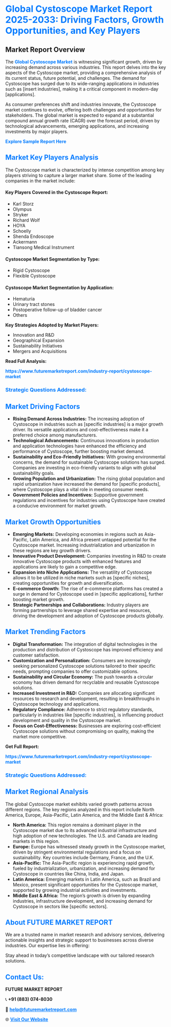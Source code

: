 <h1 style="color: #007BFF;">Global Cystoscope Market Report 2025-2033: Driving Factors, Growth Opportunities, and Key Players</h1>

<section id="overview">
<h2>Market Report Overview</h2>
<p>The <a href="https://www.futuremarketreport.com/industry-report/cystoscope-market" style="color: #007BFF; text-decoration: none;"><strong>Global Cystoscope Market</strong></a> is witnessing significant growth, driven by increasing demand across various industries. This report delves into the key aspects of the Cystoscope market, providing a comprehensive analysis of its current status, future potential, and challenges. The demand for Cystoscope has surged due to its wide-ranging applications in industries such as [insert industries], making it a critical component in modern-day [applications].</p>
<p>As consumer preferences shift and industries innovate, the Cystoscope market continues to evolve, offering both challenges and opportunities for stakeholders. The global market is expected to expand at a substantial compound annual growth rate (CAGR) over the forecast period, driven by technological advancements, emerging applications, and increasing investments by major players.</p>
</section>

<section id="overview">
<p><a href="https://www.futuremarketreport.com/request-sample/reportId=80144" style="color: #007BFF; text-decoration: none;"><strong>Explore Sample Report Here</strong></a></p>
</section>

<section id="key-players">
<h2 style="color: #007BFF;">Market Key Players Analysis</h2>
<p>The Cystoscope market is characterized by intense competition among key players striving to capture a larger market share. Some of the leading companies in the market include:</p>
<h4>Key Players Covered in the Cystoscope Report:</h4>
<ul><li>Karl Storz</li><li>Olympus</li><li>Stryker</li><li>Richard Wolf</li><li>HOYA</li><li>Schoelly</li><li>Shenda Endoscope</li><li>Ackermann</li><li>Tiansong Medical Instrument</li></ul>
<h4>Cystoscope Market Segmentation by Type:</h4>
<ul><li>Rigid Cystoscope</li><li>Flexible Cystoscope</li></ul>

<h4>Cystoscope Market Segmentation by Application:</h4>
<ul><li>Hematuria</li><li>Urinary tract stones</li><li>Postoperative follow-up of bladder cancer</li><li>Others</li></ul>
<p><strong>Key Strategies Adopted by Market Players:</strong></p>
<ul>
<li>Innovation and R&D</li>
<li>Geographical Expansion</li>
<li>Sustainability Initiatives</li>
<li>Mergers and Acquisitions</li>
</ul>
</section>

<section>
<p><strong>Read Full Analysis: </strong></p><a href="https://www.futuremarketreport.com/industry-report/cystoscope-market" style="color: #007BFF; text-decoration: none;"><strong>https://www.futuremarketreport.com/industry-report/cystoscope-market</strong></a>
<h3 style="color: #007BFF;">Strategic Questions Addressed:</h3>
</section>

<section id="driving-factors">
<h2 style="color: #007BFF;">Market Driving Factors</h2>
<ul>
<li><strong>Rising Demand Across Industries:</strong> The increasing adoption of Cystoscope in industries such as [specific industries] is a major growth driver. Its versatile applications and cost-effectiveness make it a preferred choice among manufacturers.</li>
<li><strong>Technological Advancements:</strong> Continuous innovations in production and application technologies have enhanced the efficiency and performance of Cystoscope, further boosting market demand.</li>
<li><strong>Sustainability and Eco-Friendly Initiatives:</strong> With growing environmental concerns, the demand for sustainable Cystoscope solutions has surged. Companies are investing in eco-friendly variants to align with global sustainability goals.</li>
<li><strong>Growing Population and Urbanization:</strong> The rising global population and rapid urbanization have increased the demand for [specific products], where Cystoscope plays a vital role in meeting consumer needs.</li>
<li><strong>Government Policies and Incentives:</strong> Supportive government regulations and incentives for industries using Cystoscope have created a conducive environment for market growth.</li>
</ul>
</section>

<section id="growth-opportunities">
<h2 style="color: #007BFF;">Market Growth Opportunities</h2>
<ul>
<li><strong>Emerging Markets:</strong> Developing economies in regions such as Asia-Pacific, Latin America, and Africa present untapped potential for the Cystoscope market. Increasing industrialization and urbanization in these regions are key growth drivers.</li>
<li><strong>Innovative Product Development:</strong> Companies investing in R&D to create innovative Cystoscope products with enhanced features and applications are likely to gain a competitive edge.</li>
<li><strong>Expansion into Niche Applications:</strong> The versatility of Cystoscope allows it to be utilized in niche markets such as [specific niches], creating opportunities for growth and diversification.</li>
<li><strong>E-commerce Growth:</strong> The rise of e-commerce platforms has created a surge in demand for Cystoscope used in [specific applications], further boosting market growth.</li>
<li><strong>Strategic Partnerships and Collaborations:</strong> Industry players are forming partnerships to leverage shared expertise and resources, driving the development and adoption of Cystoscope products globally.</li>
</ul>
</section>

<section id="trending-factors">
<h2 style="color: #007BFF;">Market Trending Factors</h2>
<ul>
<li><strong>Digital Transformation:</strong> The integration of digital technologies in the production and distribution of Cystoscope has improved efficiency and customer satisfaction.</li>
<li><strong>Customization and Personalization:</strong> Consumers are increasingly seeking personalized Cystoscope solutions tailored to their specific needs, prompting companies to offer customizable options.</li>
<li><strong>Sustainability and Circular Economy:</strong> The push towards a circular economy has driven demand for recyclable and reusable Cystoscope solutions.</li>
<li><strong>Increased Investment in R&D:</strong> Companies are allocating significant resources to research and development, resulting in breakthroughs in Cystoscope technology and applications.</li>
<li><strong>Regulatory Compliance:</strong> Adherence to strict regulatory standards, particularly in industries like [specific industries], is influencing product development and quality in the Cystoscope market.</li>
<li><strong>Focus on Cost-Effectiveness:</strong> Businesses are exploring cost-efficient Cystoscope solutions without compromising on quality, making the market more competitive.</li>
</ul>
</section>

<section>
<p><strong>Get Full Report: </strong></p><a href="https://www.futuremarketreport.com/industry-report/cystoscope-market" style="color: #007BFF; text-decoration: none;"><strong>https://www.futuremarketreport.com/industry-report/cystoscope-market</strong></a>
<h3 style="color: #007BFF;">Strategic Questions Addressed:</h3>
</section>


<section id="regional-analysis">
<h2 style="color: #007BFF;">Market Regional Analysis</h2>
<p>The global Cystoscope market exhibits varied growth patterns across different regions. The key regions analyzed in this report include North America, Europe, Asia-Pacific, Latin America, and the Middle East & Africa:</p>
<ul>
<li><strong>North America:</strong> This region remains a dominant player in the Cystoscope market due to its advanced industrial infrastructure and high adoption of new technologies. The U.S. and Canada are leading markets in this region.</li>
<li><strong>Europe:</strong> Europe has witnessed steady growth in the Cystoscope market, driven by stringent environmental regulations and a focus on sustainability. Key countries include Germany, France, and the U.K.</li>
<li><strong>Asia-Pacific:</strong> The Asia-Pacific region is experiencing rapid growth, fueled by industrialization, urbanization, and increasing demand for Cystoscope in countries like China, India, and Japan.</li>
<li><strong>Latin America:</strong> Emerging markets in Latin America, such as Brazil and Mexico, present significant opportunities for the Cystoscope market, supported by growing industrial activities and investments.</li>
<li><strong>Middle East & Africa:</strong> The region’s growth is driven by expanding industries, infrastructure development, and increasing demand for Cystoscope in sectors like [specific sectors].</li>
</ul>
</section>

<footer>
<h2 style="color: #007BFF;">About FUTURE MARKET REPORT</h2>
<p>We are a trusted name in market research and advisory services, delivering actionable insights and strategic support to businesses across diverse industries. Our expertise lies in offering:</p>

<p>Stay ahead in today’s competitive landscape with our tailored research solutions.</p>

<h2 style="color: #007BFF;">Contact Us:</h2>
<p><strong>FUTURE MARKET REPORT</strong></p>
<p>📞 <strong>+91 (883) 074-8030</strong></p>
<p>📧 <strong><a href="mailto:help@futuremarketreport.com" style="color: #007BFF;">help@futuremarketreport.com</a></strong></p>
<p>🌐 <strong><a href="https://www.futuremarketreport.com/" style="color: #007BFF;">Visit Our Website</a></strong></p>
</footer>